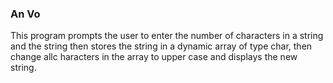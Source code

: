 ### An Vo 

This program prompts the user to enter the number of characters in a string and the string then stores the string in a dynamic array of type char, then change allc haracters in the array to upper case and displays the new string.